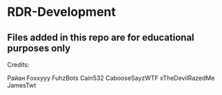 # RDR-Development
Files added in this repo are for educational purposes only
-------------------------------------------------------------------
Credits:

Райан
Foxxyyy
FuhzBots
Cain532
CabooseSayzWTF
xTheDevilRazedMe
JamesTwt
